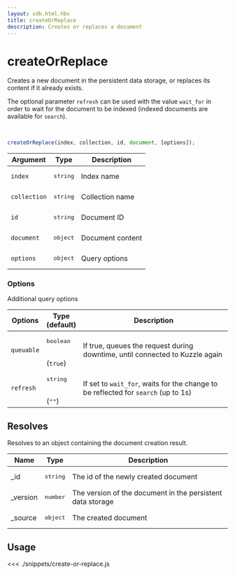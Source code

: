 ```yaml
---
layout: sdk.html.hbs
title: createOrReplace
description: Creates or replaces a document
---
```


# createOrReplace

Creates a new document in the persistent data storage, or replaces its content if it already exists.

The optional parameter `refresh` can be used with the value `wait_for` in order to wait for the document to be indexed (indexed documents are available for `search`).

<br/>

```javascript
createOrReplace(index, collection, id, document, [options]);
```

| Argument     | Type              | Description      |
| ------------ | ----------------- | ---------------- |
| `index`      | <pre>string</pre> | Index name       |
| `collection` | <pre>string</pre> | Collection name  |
| `id`         | <pre>string</pre> | Document ID      |
| `document`   | <pre>object</pre> | Document content |
| `options`    | <pre>object</pre> | Query options    |

### **Options**

Additional query options

| Options    | Type<br/>(default)              | Description                                                                        |
| ---------- | ------------------------------- | ---------------------------------------------------------------------------------- |
| `queuable` | <pre>boolean</pre><br/>(`true`) | If true, queues the request during downtime, until connected to Kuzzle again       |
| `refresh`  | <pre>string</pre><br/>(`""`)    | If set to `wait_for`, waits for the change to be reflected for `search` (up to 1s) |

## Resolves

Resolves to an object containing the document creation result.

| Name      | Type              | Description                                                |
| --------- | ----------------- | ---------------------------------------------------------- |
| \_id      | <pre>string</pre> | The id of the newly created document                       |
| \_version | <pre>number</pre> | The version of the document in the persistent data storage |
| \_source  | <pre>object</pre> | The created document                                       |

## Usage

<<< ./snippets/create-or-replace.js
